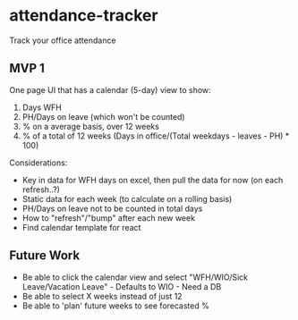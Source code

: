 # attendance-tracker
Track your office attendance

## MVP 1
One page UI that has a calendar (5-day) view to show:
1. Days WFH
2. PH/Days on leave (which won't be counted)
3. % on a average basis, over 12 weeks
4. % of a total of 12 weeks (Days in office/(Total weekdays - leaves - PH) * 100)

Considerations:
- Key in data for WFH days on excel, then pull the data for now (on each refresh..?)
- Static data for each week (to calculate on a rolling basis)
- PH/Days on leave not to be counted in total days
- How to "refresh"/"bump" after each new week
- Find calendar template for react

## Future Work
- Be able to click the calendar view and select "WFH/WIO/Sick Leave/Vacation Leave" - Defaults to WIO - Need a DB
- Be able to select X weeks instead of just 12
- Be able to 'plan' future weeks to see forecasted %
